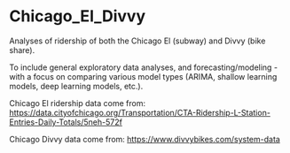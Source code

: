 # Chicago_El_Divvy
Analyses of ridership of both the Chicago El (subway) and Divvy (bike share).

To include general exploratory data analyses, and forecasting/modeling - with a focus on comparing various model types (ARIMA, shallow learning models, deep learning models, etc.).

Chicago El ridership data come from:  https://data.cityofchicago.org/Transportation/CTA-Ridership-L-Station-Entries-Daily-Totals/5neh-572f

Chicago Divvy data come from:  https://www.divvybikes.com/system-data


